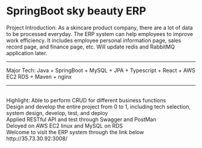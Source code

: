 # SpringBoot sky beauty ERP 
Project Introduction:
As a skincare product company, there are a lot of data to be processed everyday.
The ERP system can help employees to improve work efficiency.
It includes employee personal information page, sales record page, and finance page, etc. 
Will update redis and RabbitMQ application later.
<hr>
Major Tech: 
Java + SpringBoot + MySQL + JPA + Typescript + React + AWS EC2 RDS + Maven + nginx
<hr>
<br>
Highlight:
Able to perform CRUD for different business functions<br>
Design and develop the entire project from 0 to 1, including tech selection, system design, develop, test, and deploy<br>
Applied RESTful API and test through Swagger and PostMan<br>
Deloyed on AWS EC2 linux and MySQL on RDS<br>
Welcome to visit the ERP system through the link below <br>
http://35.73.30.92:3008/
